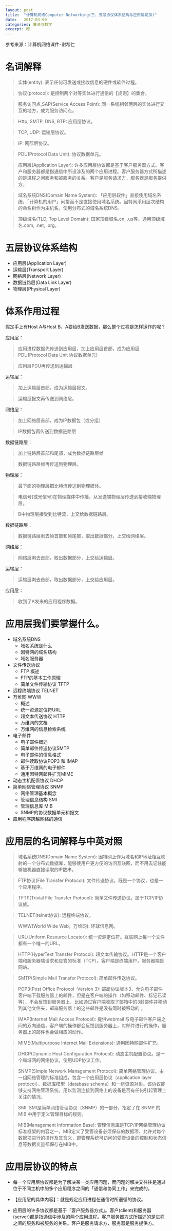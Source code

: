 ```yaml
---
layout: post
title:  "计算机网络Computer Networking(三、五层协议体系结构与应用层初探)"
date:   2017-03-09
categories: 算法与数学
excerpt: 嗯
---
```


参考来源：计算机网络课件-谢希仁

# 名词解释

> 实体(entity): 表示任何可发送或接收信息的硬件或软件过程。

> 协议(protocol): 是控制两个对等实体进行通信的【规则】的集合。

> 服务访问点,SAP(Service Access Point): 同一系统相邻两层的实体进行交互的地方，成为服务访问点。

> Http, SMTP, DNS, RTP: 应用层协议。

> TCP, UDP: 运输层协议。

> IP: 网际层协议。

> PDU(Protocol Data Unit): 协议数据单元。

> 应用层(Application Layer): 许多应用层协议都是基于客户服务器方式。客户和服务器都是指通信中所设涉及的两个应用进程。客户服务器方式所描述的是进程之间服务和被服务的关系。客户是服务请求方，服务器是服务提供方。

> 域名系统DNS(Domain Name System): 「应用层软件」直接使用域名系统，「计算机的用户」间接而不是直接使用域名系统。因特网采用层次结构的命名树作为主机名，使用分布式的域名系统DNS。

> 顶级域名(TLD, Top Level Domain): 国家顶级域名.cn, .us等。通用顶级域名.com, .net, .org。

# 五层协议体系结构

* 应用层(Application Layer)
* 运输层(Transport Layer)
* 网络层(Network Layer)
* 数据链路层(Data Link Layer)
* 物理层(Physical Layer)

# 体系作用过程

假定手上有Host A与Host B，A要给B发送数据，那么整个过程是怎样运作的呢？

应用层：

> 应用进程数据先传送到应用层，加上应用层首部，成为应用层PDU(Protocol Data Unit 协议数据单元)

> 应用层PDU再传送到运输层

运输层：

> 加上运输层首部，成为运输层报文。

> 运输层报文再传送到网络层。

网络层：

> 加上网络层首部，成为IP数据包（或分组）

> IP数据包再传送到数据链路层

数据链路层：

> 加上链路层首部和尾部，成为数据链路层帧

> 数据链路层帧再传送到物理层。

物理层：

> 最下面的物理层把比特流传送到物理媒体。

> 电信号(或光信号)在物理媒体中传播，从发送端物理层传送到接收端物理层。

> B中物理层接受到比特流，上交给数据链路层。

数据链路层：

> 数据链路层剥去帧首部和帧尾部，取出数据部分，上交给网络层。

网络层：

> 网络层剥去首部，取出数据部分，上交给运输层。

运输层：

> 运输层剥去首部，取出数据部分，上交给应用层。

应用层：

> 收到了A发来的应用程序数据。

# 应用层我们要掌握什么。

* 域名系统DNS
	* 域名系统是什么
	* 因特网的域名结构
	* 域名服务器
* 文件传送协议
	* FTP 概述
	* FTP的基本工作原理
	* 简单文件传输协议 TFTP
* 远程终端协议 TELNET
* 万维网 WWW
	* 概述
	* 统一资源定位符URL
	* 超文本传送协议 HTTP
	* 万维网的文档
	* 万维网的信息检索系统
* 电子邮件
	* 电子邮件概述
	* 简单邮件传送协议SMTP
	* 电子邮件的信息格式
	* 邮件读取协议POP3 和 IMAP
	* 基于万维网的电子邮件
	* 通用因特网邮件扩充MIME
* 动态主机配置协议 DHCP
* 简单网络管理协议 SNMP
	* 网络管理基本概念
	* 管理信息结构 SMI
	* 管理信息库 MIB
	* SNMP的协议数据单元和报文
* 应用程序跨越网络的通信

# 应用层的名词解释与中英对照

> 域名系统DNS(Domain Name System): 因特网上作为域名和IP地址相互映射的一个分布式数据库，能够使用户更方便的访问互联网，而不用去记住能够被机器直接读取的IP数串。

> FTP协议(File Transfer Protocol): 文件传送协议。既是一个协议，也是一个应用程序。

> TFTP(Trivial File Transfer Protocol): 简单文件传送协议。属于TCP/IP协议族。

> TELNET(telnet协议): 远程终端协议。

> WWW(World Wide Web，万维网): 环球信息网。

> URL(Uniform Resource Locator): 统一资源定位符。互联网上每一个文件都有一个唯一的URL。

> HTTP(HyperText Transfer Protocol): 超文本传输协议。HTTP是一个客户端和服务器端请求和应答的标准（TCP）。客户端是终端用户，服务器端是网站。

> SMTP(Simple Mail Transfer Protocol): 简单邮件传送协议。

> POP3(Post Office Protocol -Version 3): 邮局协议版本3、允许电子邮件客户端下载服务器上的邮件，但是在客户端的操作（如移动邮件、标记已读等），不会反馈到服务器上，比如通过客户端收取了邮箱中的3封邮件并移动到其他文件夹，邮箱服务器上的这些邮件是没有同时被移动的 。

> IMAP(Internet Mail Access Protocol): 提供webmail 与电子邮件客户端之间的双向通信，客户端的操作都会反馈到服务器上，对邮件进行的操作，服务器上的邮件也会做相应的动作。

> MIME(Multipurpose Internet Mail Extensions): 通用因特网邮件扩充。

> DHCP(Dynamic Host Configuration Protocol): 动态主机配置协议。是一个局域网的网络协议，使用UDP协议工作。

> SNMP(Simple Network Management Protocol): 简单网络管理协议。由一组网络管理的标准组成，包含一个应用层协议（application layer protocol）、数据库模型（database schema）和一组资源对象。该协议能够支持网络管理系统，用以监测连接到网络上的设备是否有任何引起管理上关注的情况。

> SMI: SMI是简单网络管理协议（SNMP）的一部分，指定了在 SNMP 的 MIB 中用于定义管理目标的规则。

> MIB(Management Information Base): 管理信息库是TCP/IP网络管理协议标准框架的内容之一，MIB定义了受管设备必须保存的数据项、允许对每个数据项进行的操作及其含义，即管理系统可访问的受管设备的控制和状态信息等数据变量都保存在MIB中。

# 应用层协议的特点

* 每一个应用层协议都是为了解决某一类应用问题，而问题的解决又往往是通过位于不同主机中的多个应用程序之间的「通信和协同工作」来完成的。

* 【应用层的具体内容】：就是规定应用进程在通信时所遵循的协议。

* 应用层的许多协议都是基于「客户服务器方式」。客户(client)和服务器(server)都是指通信中涉及的两个应用进程。客户服务器方式所描述的是进程之间的服务和被服务的关系。客户是服务请求方，服务器是服务提供方。






